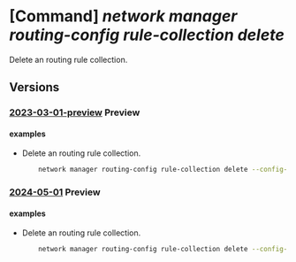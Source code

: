 # [Command] _network manager routing-config rule-collection delete_

Delete an routing rule collection.

## Versions

### [2023-03-01-preview](/Resources/mgmt-plane/L3N1YnNjcmlwdGlvbnMve30vcmVzb3VyY2Vncm91cHMve30vcHJvdmlkZXJzL21pY3Jvc29mdC5uZXR3b3JrL25ldHdvcmttYW5hZ2Vycy97fS9yb3V0aW5nY29uZmlndXJhdGlvbnMve30vcnVsZWNvbGxlY3Rpb25zL3t9/2023-03-01-preview.xml) **Preview**

<!-- mgmt-plane /subscriptions/{}/resourcegroups/{}/providers/microsoft.network/networkmanagers/{}/routingconfigurations/{}/rulecollections/{} 2023-03-01-preview -->

#### examples

- Delete an routing rule collection.
    ```bash
        network manager routing-config rule-collection delete --config-name TestNetworkManagerConfig --manager-name TestNetworkManager --name TestNetworkManagerCollection --resource-group "rg1 -y
    ```

### [2024-05-01](/Resources/mgmt-plane/L3N1YnNjcmlwdGlvbnMve30vcmVzb3VyY2Vncm91cHMve30vcHJvdmlkZXJzL21pY3Jvc29mdC5uZXR3b3JrL25ldHdvcmttYW5hZ2Vycy97fS9yb3V0aW5nY29uZmlndXJhdGlvbnMve30vcnVsZWNvbGxlY3Rpb25zL3t9/2024-05-01.xml) **Preview**

<!-- mgmt-plane /subscriptions/{}/resourcegroups/{}/providers/microsoft.network/networkmanagers/{}/routingconfigurations/{}/rulecollections/{} 2024-05-01 -->

#### examples

- Delete an routing rule collection.
    ```bash
        network manager routing-config rule-collection delete --config-name TestNetworkManagerConfig --manager-name TestNetworkManager --name TestNetworkManagerCollection --resource-group "rg1 -y
    ```
